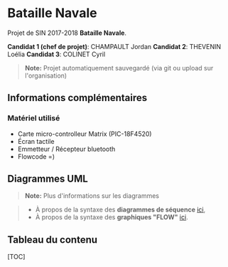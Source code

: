 Bataille Navale
===================


Projet de SIN 2017-2018 <i class="icon-right-open"></i> **Bataille Navale**.

**Candidat 1 (chef de projet)**: CHAMPAULT Jordan
**Candidat 2**: THEVENIN Loélia
**Candidat 3**: COLINET Cyril

> **Note:** Projet automatiquement sauvegardé (via git ou upload sur l'organisation)

Informations complémentaires
--------------------

### <i class="icon-bug"></i> Matériel utilisé

- Carte micro-controlleur Matrix (PIC-18F4520)
- Écran tactile
- Emmetteur / Récepteur bluetooth
- Flowcode =)

Diagrammes UML
--------------------

> **Note:** Plus d'informations sur les diagrammes 

> - À propos de la syntaxe des  **diagrammes de séquence** [ici][1],
> - À propos de la syntaxe des **graphiques "FLOW"** [ici][2].

  [1]: http://bramp.github.io/js-sequence-diagrams/
  [2]: http://adrai.github.io/flowchart.js/


Tableau du contenu
--------------------

[TOC]
